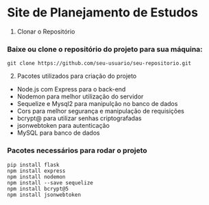 # Site de Planejamento de Estudos

1. Clonar o Repositório

### Baixe ou clone o repositório do projeto para sua máquina:
    git clone https://github.com/seu-usuario/seu-repositorio.git

2. Pacotes utilizados para criação do projeto
- Node.js com Express para o back-end
- Nodemon para melhor utilização do servidor
- Sequelize e Mysql2 para manipulção no banco de dados
- Cors para melhor segurança e manipulação de requisições
- bcrypt@ para utilizar senhas criptografadas
- jsonwebtoken para autenticação
- MySQL para banco de dados
  
### Pacotes necessários para rodar o projeto
    pip install flask
    npm install express
    npm install nodemon
    npm install --save sequelize
    npm install bcrypt@5
    npm install jsonwebtoken
